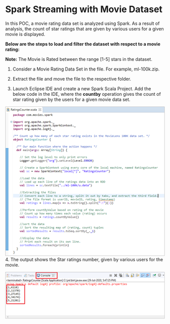 # Spark Streaming with Movie Dataset


In this POC, a movie rating data set is analyzed using Spark. As a result of analysis, the count of star ratings that are given by various users for a given movie is displayed.

**Below are the steps to load and filter the dataset with respect to a movie rating:**

**Note:** The Movie is Rated between the range [1-5] stars in the dataset.

1.	Consider a Movie Rating Data Set in the file. For example, ml-100k.zip.

2.	Extract the file and move the file to the respective folder.

3.	Launch Eclipse IDE and create a new Spark Scala Project. Add the below code in the IDE, where the **countby** operation gives the count of star rating given by the users for a given movie data set.

   ![Alt text](https://github.com/Protontech-1803/DataScience/blob/master/SparkStreaming/RatingsCounter.png)
4.	The output shows the Star ratings number, given by various users for the movie.

   ![Alt text](https://github.com/Protontech-1803/DataScience/blob/master/SparkStreaming/OutPut.png)
